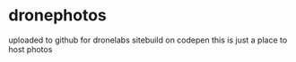 # dronephotos
uploaded to github for dronelabs sitebuild on codepen
this is just a place to host photos
